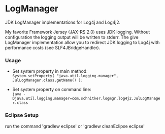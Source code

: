 LogManager
==========

JDK LogManager implementations for Log4j and Log4j2.

My favorite Framework Jersey (JAX-RS 2.0) uses JDK logging. Without configuration the logging output will be written to stderr.
The give LogManager implementation allow you to redirect JDK logging to Log4j with performance costs (see SLF4JBridgeHandler).

### Usage

*   Set system property in main method: <br/>
    ``` System.setProperty( "java.util.logging.manager", JulLogManager.class.getName() ); ```

*   Set system property on command line: <br/>
    ``` java -Djava.util.logging.manager=com.schnitker.logmgr.log4j2.JulLogManager.class ```

### Eclipse Setup

run the command 'gradlew eclipse' or 'gradlew cleanEclipse eclipse'

